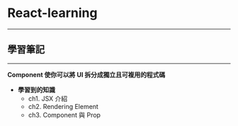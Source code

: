 # React-learning

***
## 學習筆記
***

**Component 使你可以將 UI 拆分成獨立且可複用的程式碼**

* **學習到的知識**
  * ch1. JSX 介紹
  * ch2. Rendering Element
  * ch3. Component 與 Prop

